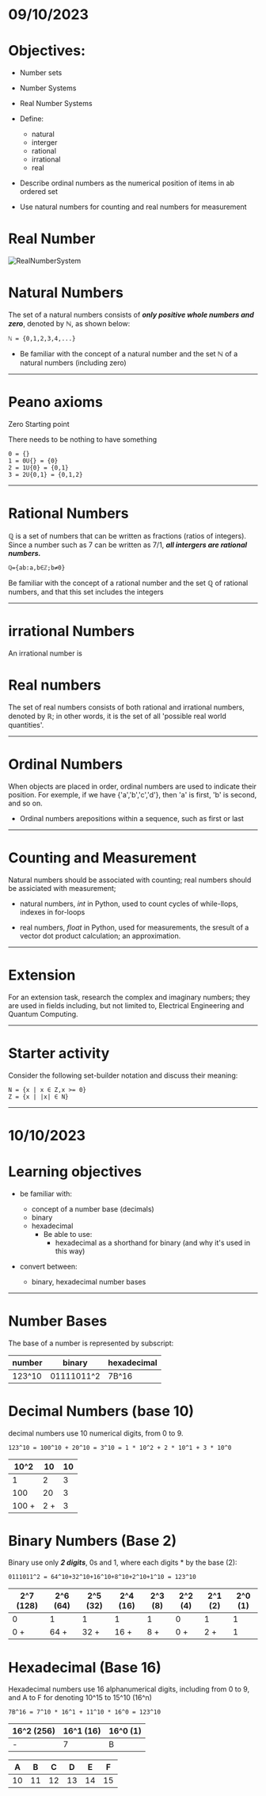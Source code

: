 # 09/10/2023

# Objectives:

- Number sets
- Number Systems
- Real Number Systems


- Define:
    - natural 
    - interger
    - rational
    - irrational
    - real
- Describe ordinal numbers as the numerical position of items in ab ordered set
- Use natural numbers for counting and real numbers for measurement

# Real Number 

![RealNumberSystem](images/realnumbers.png)

# Natural Numbers

The set of a natural numbers consists of ***only positive whole numbers and zero***, denoted by ℕ, as shown below:

    ℕ = {0,1,2,3,4,...}

- Be familiar with the concept of a natural number and the set ℕ of a natural numbers (including zero)

---

# Peano axioms

Zero Starting point

There needs to be nothing to have something

    0 = {}
    1 = 0U{} = {0}
    2 = 1U{0} = {0,1}
    3 = 2U{0,1} = {0,1,2}

---

# Rational Numbers

ℚ is a set of numbers that can be written as fractions (ratios of integers). Since a number such as 7 can be written as 7/1, ***all intergers are rational numbers.***

    ℚ={ab:a,b∈ℤ;b≠0}

Be familiar with the concept of a rational number and the set ℚ of rational numbers, and that this set includes the integers

--- 

# irrational Numbers

An irrational number is

# Real numbers

The set of real numbers consists of both rational and irrational numbers, denoted by ℝ; in other words, it is the set of all 'possible real world quantities'.

---
    
# Ordinal Numbers

When objects are placed in order, ordinal numbers are used to indicate their position. For exemple, if we have {'a','b','c','d'}, then 'a' is first, 'b' is second, and so on.

- Ordinal numbers arepositions within a sequence, such as first or last

---

# Counting and Measurement

Natural numbers should be associated with counting; real numbers should be assiciated with measurement;

- natural numbers, *int* in Python, used to count cycles of while-llops, indexes in for-loops

- real numbers, *float* in Python, used for measurements, the sresult of a vector dot product calculation; an approximation.

---

# Extension

For an extension task, research the complex and imaginary numbers; they are used in fields including, but not limited to, Electrical Engineering and Quantum Computing.

---

# Starter activity

Consider the following set-builder notation and discuss their meaning:

    N = {x | x ∈ Z,x >= 0}
    Z = {x | |x| ∈ N}

---

# 10/10/2023

# Learning objectives

- be familiar with:
    - concept of a number base (decimals)
    - binary
    - hexadecimal
        - Be able to use:
            - hexadecimal as a shorthand for binary (and why it's used in this way)

- convert between:
    - binary, hexadecimal number bases

---

# Number Bases

The base of a number is represented by subscript:

|number|binary|hexadecimal|
|-|-|-|
|123^10|01111011^2 |7B^16|

# Decimal Numbers (base 10)

decimal numbers use 10 numerical digits, from 0 to 9.

    123^10 = 100^10 + 20^10 = 3^10 = 1 * 10^2 + 2 * 10^1 + 3 * 10^0

|10^2|10|10|
|-|-|-|
|1|2|3|
|100|20|3|
|100 +|2 +| 3|

# Binary Numbers (Base 2)

Binary use only ***2 digits***, 0s and 1, where each digits * by the base (2):

    0111011^2 = 64^10+32^10+16^10+8^10+2^10+1^10 = 123^10

|2^7 (128)|2^6 (64)|2^5 (32)|2^4 (16)|2^3 (8)|2^2 (4)|2^1 (2)|2^0 (1)|
|-|-|-|-|-|-|-|-|
|0|1|1|1|1|0|1|1|
|0 +|64 +|32 +|16 +|8 +|0 +|2 +|1|

# Hexadecimal (Base 16)

Hexadecimal numbers use 16 alphanumerical digits, including from 0 to 9, and A to F for denoting 10^15 to 15^10 (16^n)

    7B^16 = 7^10 * 16^1 + 11^10 * 16^0 = 123^10

|16^2 (256)| 16^1 (16)| 16^0 (1)|
|-|-|-|
|-|7|B|

|A|B|C|D|E|F|
|-|-|-|-|-|-|
|10|11|12|13|14|15|
